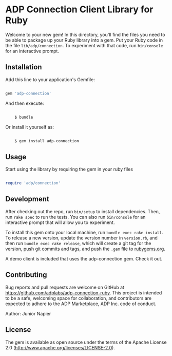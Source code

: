 # ADP Connection Client Library for Ruby

Welcome to your new gem! In this directory, you'll find the files you need to be able to package up your Ruby library into a gem. Put your Ruby code in the file `lib/adp/connection`. To experiment with that code, run `bin/console` for an interactive prompt.


## Installation

Add this line to your application's Gemfile:

```ruby

gem 'adp-connection'

```

And then execute:

```sh

    $ bundle

```

Or install it yourself as:

```sh

    $ gem install adp-connection

```

## Usage

Start using the library by requiring the gem in your ruby files

```ruby

require 'adp/connection'

```


## Development
After checking out the repo, run `bin/setup` to install dependencies. Then, run `rake spec` to run the tests. You can also run `bin/console` for an interactive prompt that will allow you to experiment.

To install this gem onto your local machine, run `bundle exec rake install`. To release a new version, update the version number in `version.rb`, and then run `bundle exec rake release`, which will create a git tag for the version, push git commits and tags, and push the `.gem` file to [rubygems.org](https://rubygems.org).

A demo client is included that uses the adp-connection gem. Check it out.


## Contributing
Bug reports and pull requests are welcome on GitHub at https://github.com/adplabs/adp-connection-ruby. This project is intended to be a safe, welcoming space for collaboration, and contributors are expected to adhere to the ADP Marketplace, ADP Inc. code of conduct.

Author: Junior Napier

## License
The gem is available as open source under the terms of the Apache License 2.0 (http://www.apache.org/licenses/LICENSE-2.0).

